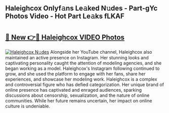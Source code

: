## Haleighcox Onlyf𝚊ns Le𝚊ked N𝚞des - Part-gYc Photos Video - Hot Part Le𝚊ks fLKAF

# <h2><a href="http://ab87974.deff.icu/?id=Haleighcox">🔗 New 👉🔴 Haleighcox VIDEO Photos</a></h2>

[![Haleighcox N𝚞des](https://i.imgur.com/rIISA9y.gif)](http://ab87974.deff.icu/?id=Haleighcox)
Alongside her YouTube channel, Haleighcox also maintained an active presence on Instagram. Her stunning looks and captivating personality caught the attention of modeling agencies, and she began working as a model. Haleighcox's Instagram following continued to grow, and she used the platform to engage with her fans, share her experiences, and showcase her modeling work. Haleighcox is a complex and controversial figure who has defied categorization. Her unique brand of online presence has captivated and enraged audiences, sparking discussions about censorship, sexualization, and the nature of online communities. While her future remains uncertain, her impact on online culture is undeniable.
